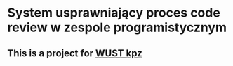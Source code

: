 # System usprawniający proces code review w zespole programistycznym
## This is a project for [WUST kpz](https://kpz.pwr.edu.pl/) 
